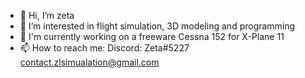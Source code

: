 - 👋 Hi, I’m zeta
- 👀 I’m interested in flight simulation, 3D modeling and programming
- 🔨 I'm currently working on a freeware Cessna 152 for X-Plane 11
- 📫 How to reach me:
Discord: Zeta#5227
contact.zlsimualation@gmail.com

<!---
zeta976/zeta976 is a ✨ special ✨ repository because its `README.md` (this file) appears on your GitHub profile.
You can click the Preview link to take a look at your changes.
--->
